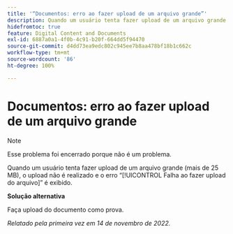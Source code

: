 ```yaml
---
title: '“Documentos: erro ao fazer upload de um arquivo grande”'
description: Quando um usuário tenta fazer upload de um arquivo grande (mais de 25 MB), o upload não é realizado e o erro “Falha ao fazer upload do arquivo” é exibido.
hidefromtoc: true
feature: Digital Content and Documents
exl-id: 6887a0a1-4f0b-4c91-b20f-664dd5f94470
source-git-commit: d4dd73ea9edc802c945ee7b8aa478bf18b1c662c
workflow-type: tm+mt
source-wordcount: '86'
ht-degree: 100%

---
```


# Documentos: erro ao fazer upload de um arquivo grande

<!--This article is on WF and WFP TOCs-->

>[!NOTE]
>
>Esse problema foi encerrado porque não é um problema.

Quando um usuário tenta fazer upload de um arquivo grande (mais de 25 MB), o upload não é realizado e o erro “[!UICONTROL Falha ao fazer upload do arquivo]” é exibido.

**Solução alternativa**

Faça upload do documento como prova.

_Relatado pela primeira vez em 14 de novembro de 2022._

